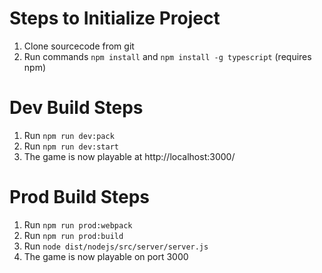 # Steps to Initialize Project
1. Clone sourcecode from git
2. Run commands `npm install` and `npm install -g typescript` (requires npm)

# Dev Build Steps
1. Run `npm run dev:pack`
2. Run `npm run dev:start`
3. The game is now playable at http://localhost:3000/

# Prod Build Steps
1. Run `npm run prod:webpack`
2. Run `npm run prod:build`
3. Run `node dist/nodejs/src/server/server.js`
4. The game is now playable on port 3000